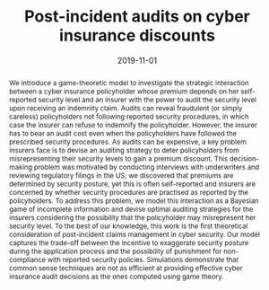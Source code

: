 ---
title: "Post-incident audits on cyber insurance discounts"
abstract: "We introduce a game-theoretic model to investigate the strategic interaction between a cyber insurance policyholder whose premium depends on her self-reported security level and an insurer with the power to audit the security level upon receiving an indemnity claim. Audits can reveal fraudulent (or simply careless) policyholders not following reported security procedures, in which case the insurer can refuse to indemnify the policyholder. However, the insurer has to bear an audit cost even when the policyholders have followed the prescribed security procedures. As audits can be expensive, a key problem insurers face is to devise an auditing strategy to deter policyholders from misrepresenting their security levels to gain a premium discount. This decision-making problem was motivated by conducting interviews with underwriters and reviewing regulatory filings in the US; we discovered that premiums are determined by security posture, yet this is often self-reported and insurers are concerned by whether security procedures are practised as reported by the policyholders. To address this problem, we model this interaction as a Bayesian game of incomplete information and devise optimal auditing strategies for the insurers considering the possibility that the policyholder may misrepresent her security level. To the best of our knowledge, this work is the first theoretical consideration of post-incident claims management in cyber security. Our model captures the trade-off between the incentive to exaggerate security posture during the application process and the possibility of punishment for non-compliance with reported security policies. Simulations demonstrate that common sense techniques are not as efficient at providing effective cyber insurance audit decisions as the ones computed using game theory."
collection: publications
permalink: /publication/panda2019post
date: 2019-11-01
venue: 'Computers & Security'
paperurl: '/files/pdf/papers/panda2019post.pdf'
link: 'https://www.sciencedirect.com/science/article/pii/S0167404819300641'
citation: 'Sakshyam Panda, Daniel W. Woods, Aron Laszka, Andrew Fielder, Emmanouil Panaousis (2019). 
	&quot;Post-incident audits on cyber insurance discounts.&quot;
	<i>Computers & Security</i>, 87, 101593.<br>
	<span style="color:#2979ab;">(JCR 2019: 3.579, CiteScore 2019: 7.5)</span>'
---